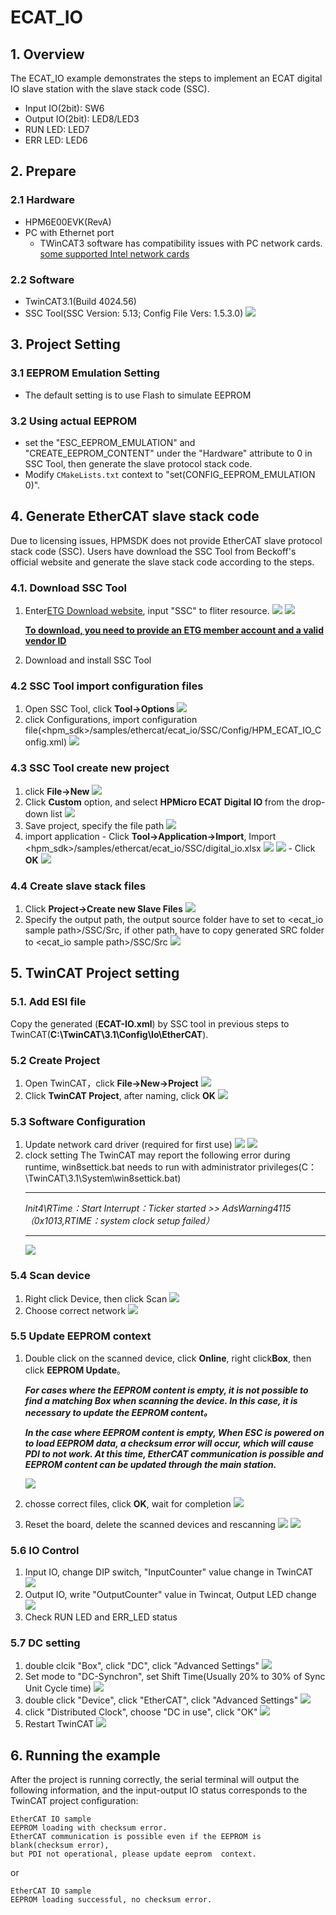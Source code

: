# ECAT_IO

## 1. Overview

The ECAT_IO example demonstrates the steps to implement an ECAT digital IO slave station with the slave stack code (SSC).
- Input IO(2bit): SW6
- Output IO(2bit): LED8/LED3
- RUN LED: LED7
- ERR LED: LED6

## 2. Prepare

### 2.1 Hardware
  - HPM6E00EVK(RevA)
  - PC with Ethernet port
      - TWinCAT3 software has compatibility issues with PC network cards. [some supported Intel network cards](https://infosys.beckhoff.com/english.php?content=../content/1033/tc3_overview/9309844363.html&id=1489698440745036069)
### 2.2 Software
  - TwinCAT3.1(Build 4024.56)
  - SSC Tool(SSC Version: 5.13; Config File Vers: 1.5.3.0)
  ![](doc/ssc_version.png)

## 3. Project Setting

### 3.1 EEPROM Emulation Setting
  - The default setting is to use Flash to simulate EEPROM
### 3.2 Using actual EEPROM
  - set the "ESC_EEPROM_EMULATION" and "CREATE_EEPROM_CONTENT" under the "Hardware" attribute to 0 in SSC Tool, then generate the slave protocol stack code.
  - Modify `CMakeLists.txt` context to "set(CONFIG_EEPROM_EMULATION 0)".

## 4. Generate EtherCAT slave stack code

Due to licensing issues, HPMSDK does not provide EtherCAT slave protocol stack code (SSC). Users have download the SSC Tool from Beckoff's official website and generate the slave stack code according to the steps.

### 4.1. Download SSC Tool
  1. Enter[ETG Download website](https://www.ethercat.org/en/downloads.html), input "SSC" to fliter resource.
    ![](doc/SSC_download_1.png)
    ![](doc/SSC_download_2.png)

      <u>**To download, you need to provide an ETG member account and a valid vendor ID**</u>

  2. Download and install SSC Tool

### 4.2 SSC Tool import configuration files
  1. Open SSC Tool, click **Tool->Options**
    ![](doc/SSC_Tool_Options.png)
  2. click Configurations, import configuration file(<hpm_sdk>/samples/ethercat/ecat_io/SSC/Config/HPM_ECAT_IO_Config.xml)
    ![](doc/SSC_Import_Configuration.png)
### 4.3 SSC Tool create new project
  1. click **File->New**
    ![](doc/SSC_File_New.png)
  2. Click **Custom** option, and select **HPMicro ECAT Digital IO <HPMicro>** from the drop-down list
    ![](doc/SSC_New_Project_Custom.png)
  3. Save project, specify the file path
    ![](doc/SSC_Project_Save.png)
  4. import application
    - Click **Tool->Application->Import**, Import <hpm_sdk>/samples/ethercat/ecat_io/SSC/digital_io.xlsx
    ![](doc/SSC_Application_Import_1.png)
    ![](doc/SSC_Application_Import_2.png)
    - Click **OK**
    ![](doc/SSC_Application_Import_3.png)
### 4.4 Create slave stack files
  1. Click **Project->Create new Slave Files**
    ![](doc/SSC_Create_Slave_1.png)
  2. Specify the output path, the output source folder have to set to <ecat_io sample path>/SSC/Src, if other path, have to copy generated SRC folder to <ecat_io sample path>/SSC/Src
    ![](doc/SSC_Create_Slave_2.png)

## 5. TwinCAT Project setting

### 5.1. Add ESI file
  Copy the generated (**ECAT-IO.xml**) by SSC tool in previous steps to TwinCAT(**C:\TwinCAT\3.1\Config\Io\EtherCAT**).

### 5.2 Create Project
  1. Open TwinCAT，click **File->New->Project**
    ![](doc/Twincat_new_project_1.png)
  2. Click **TwinCAT Project**, after naming, click **OK**
    ![](doc/Twincat_new_project_2.png)

### 5.3 Software Configuration
  1. Update network card driver (required for first use)
    ![](doc/Twincat_ethernet_driver.png)
    ![](doc/Twincat_ethernet_driver_2.png)
  2. clock setting
    The TwinCAT may report the following error during runtime, win8settick.bat needs to run with administrator privileges(C：\TwinCAT\3.1\System\win8settick.bat)
      - - -
      *Init4\RTime：Start Interrupt：Ticker started >> AdsWarning4115 （0x1013,RTIME：system clock setup failed）*
      - - -
      ![](doc/Twincat_set_tick.png)

### 5.4 Scan device
  1. Right click Device, then click Scan
    ![](doc/Twincat_scan.png)
  2. Choose correct network
    ![](doc/Twincat_scan_2.png)

### 5.5 Update EEPROM context
  1. Double click on the scanned device, click **Online**, right click**Box**, then click **EEPROM Update**。

      ***For cases where the EEPROM content is empty, it is not possible to find a matching Box when scanning the device. In this case, it is necessary to update the EEPROM content。***

      ***In the case where EEPROM content is empty, When ESC is powered on to load EEPROM data, a checksum error will occur, which will cause PDI to not work. At this time, EtherCAT communication is possible and EEPROM content can be updated through the main station.***

      ![](doc/Twincat_eeprom_update.png)
  2. chosse correct files, click **OK**, wait for completion
      ![](doc/Twincat_eeprom_update_3.png)

  3. Reset the board, delete the scanned devices and rescanning
      ![](doc/Twincat_device_remove.png)
      ![](doc/Twincat_scan_device_2.png)

### 5.6 IO Control
  1. Input IO, change DIP switch, "InputCounter" value change in TwinCAT
    ![](doc/Twincat_input.png)
  2. Output IO, write "OutputCounter" value in Twincat, Output LED change
    ![](doc/Twincat_output.png)
  3. Check RUN LED and ERR_LED status

### 5.7 DC setting
  1. double clcik "Box", click "DC", click "Advanced Settings"
      ![](doc/Twincat_DC_1.png)
  2. Set mode  to "DC-Synchron", set Shift Time(Usually 20% to 30% of Sync Unit Cycle time)
      ![](doc/Twincat_DC_2.png)
  3. double click "Device", click "EtherCAT", click "Advanced Settings"
      ![](doc/Twincat_DC_3.png)
  4. click "Distributed Clock", choose "DC in use", click "OK"
      ![](doc/Twincat_DC_4.png)
  5. Restart TwinCAT
      ![](doc/Twincat_DC_5.png)


## 6. Running the example

After the project is running correctly, the serial terminal will output the following information, and the input-output IO status corresponds to the TwinCAT project configuration:
```console
EtherCAT IO sample
EEPROM loading with checksum error.
EtherCAT communication is possible even if the EEPROM is blank(checksum error),
but PDI not operational, please update eeprom  context.
```
or
```console
EtherCAT IO sample
EEPROM loading successful, no checksum error.
```


























